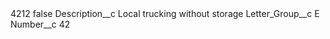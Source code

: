 <?xml version="1.0" encoding="UTF-8"?>
<CustomMetadata xmlns="http://soap.sforce.com/2006/04/metadata" xmlns:xsi="http://www.w3.org/2001/XMLSchema-instance" xmlns:xsd="http://www.w3.org/2001/XMLSchema">
    <label>4212</label>
    <protected>false</protected>
    <values>
        <field>Description__c</field>
        <value xsi:type="xsd:string">Local trucking without storage</value>
    </values>
    <values>
        <field>Letter_Group__c</field>
        <value xsi:type="xsd:string">E</value>
    </values>
    <values>
        <field>Number__c</field>
        <value xsi:type="xsd:string">42</value>
    </values>
</CustomMetadata>
